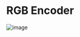 # RGB Encoder

![image](https://user-images.githubusercontent.com/5828819/179271681-9c7ce33d-cefd-4b3a-bc9e-175ee306458e.png)

